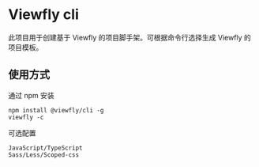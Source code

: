 Viewfly cli
================================

此项目用于创建基于 Viewfly 的项目脚手架。可根据命令行选择生成 Viewfly 的项目模板。

## 使用方式
通过 npm 安装
```
npm install @viewfly/cli -g
viewfly -c
```
可选配置
```
JavaScript/TypeScript
Sass/Less/Scoped-css
```
